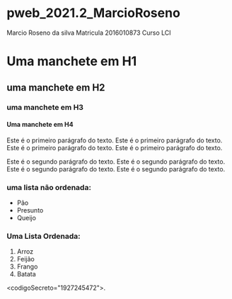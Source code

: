 # pweb_2021.2_MarcioRoseno
 Marcio Roseno da silva Matricula 2016010873 Curso LCI
<html>
<meta charset="utf-8">
<head>
<h1> Uma manchete em H1 </h1>
</head>
<body>
<h2> uma manchete em H2 </h2>
</body>
<h3> uma manchete em H3 </h3>
</body>
<h4> Uma manchete em H4 </h4>
</body>

<p>Este é o primeiro parágrafo do texto. Este é o primeiro parágrafo do texto.
  Este é o primeiro parágrafo do texto. Este é o primeiro parágrafo do texto.</p>
<body>

<p>Este é o segundo parágrafo do texto. Este é o segundo parágrafo do texto.
  Este é o segundo parágrafo do texto. Este é o segundo parágrafo do texto.</p>
<body>

<body>
        <h3>uma lista não ordenada:</h3>
        <ul>
            <li>Pão</li>
            <li>Presunto</li>
            <li>Queijo</li>
        </ul>
    </body>
<h3> Uma Lista Ordenada:</h3>
<ol>
<li>Arroz</li>
<li>Feijão</li>
<li>Frango</li>
<li>Batata</li>
</ol>

<codigoSecreto="1927245472">.
</html>